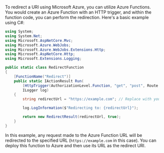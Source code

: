 To redirect a URI using Microsoft Azure, you can utilize Azure Functions. You would create an Azure Function with an HTTP trigger, and within the function code, you can perform the redirection. Here's a basic example using C#:

```csharp
using System;
using System.Net;
using Microsoft.AspNetCore.Mvc;
using Microsoft.Azure.WebJobs;
using Microsoft.Azure.WebJobs.Extensions.Http;
using Microsoft.AspNetCore.Http;
using Microsoft.Extensions.Logging;

public static class RedirectFunction
{
    [FunctionName("Redirect")]
    public static IActionResult Run(
        [HttpTrigger(AuthorizationLevel.Function, "get", "post", Route = null)] HttpRequest req,
        ILogger log)
    {
        string redirectUrl = "https://example.com"; // Replace with your desired redirect URL

        log.LogInformation($"Redirecting to: {redirectUrl}");

        return new RedirectResult(redirectUrl, true);
    }
}
```

In this example, any request made to the Azure Function URL will be redirected to the specified URL (`https://example.com` in this case). You can deploy this function to Azure and then use its URL as the redirect URI.
